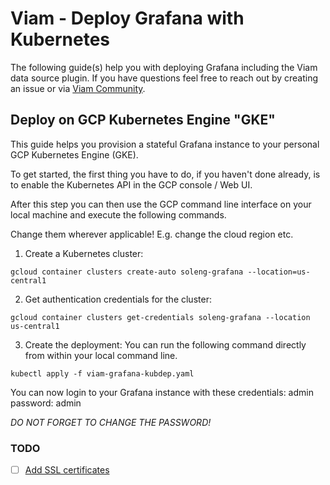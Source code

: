 # Viam - Deploy Grafana with Kubernetes

The following guide(s) help you with deploying Grafana including the Viam data source plugin. If you have questions feel free to reach out by creating an issue or via [Viam Community](https://www.viam.com/resources/community).

## Deploy on GCP Kubernetes Engine "GKE"

This guide helps you provision a stateful Grafana instance to your personal GCP Kubernetes Engine (GKE).

To get started, the first thing you have to do, if you haven't done already, is to enable the Kubernetes API in the GCP console / Web UI.

After this step you can then use the GCP command line interface on your local machine and execute the following commands. 

Change them wherever applicable! E.g. change the cloud region etc.

1. Create a Kubernetes cluster:

```
gcloud container clusters create-auto soleng-grafana --location=us-central1
```

2. Get authentication credentials for the cluster:

```
gcloud container clusters get-credentials soleng-grafana --location us-central1
```

3. Create the deployment:
You can run the following command directly from within your local command line.

```
kubectl apply -f viam-grafana-kubdep.yaml
```

You can now login to your Grafana instance with these credentials: admin password: admin

*DO NOT FORGET TO CHANGE THE PASSWORD!*

### TODO
- [ ] [Add SSL certificates](https://estl.tech/configuring-https-to-a-web-service-on-google-kubernetes-engine-2d71849520d)